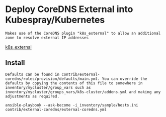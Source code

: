 # Deploy CoreDNS External into Kubespray/Kubernetes
```
Makes use of the CoreDNS plugin "k8s_external" to allow an additional zone to resolve external IP addresses
```

[k8s_external](https://coredns.io/plugins/k8s_external/)

## Install
```
Defaults can be found in contrib/external-coredns/roles/provision/defaults/main.yml. You can override the defaults by copying the contents of this file to somewhere in inventory/mycluster/group_vars such as inventory/mycluster/groups_vars/k8s-cluster/addons.yml and making any adjustments as required.

ansible-playbook --ask-become -i inventory/sample/hosts.ini contrib/external-coredns/external-coredns.yml
```
